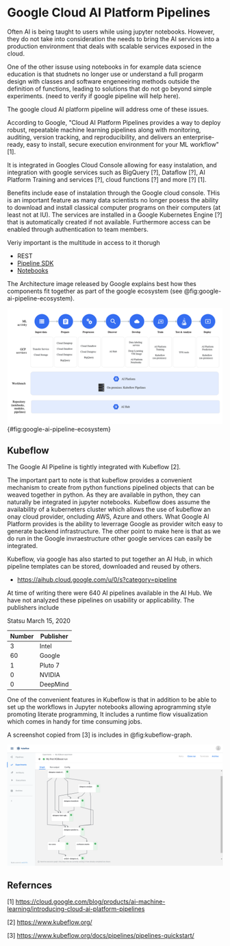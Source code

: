 # Google Cloud AI Platform Pipelines

Often AI is being taught to users while using jupyter notebooks.
However, they do not take into consideration the needs to bring the AI
services into a production environment that deals with scalable services
exposed in the cloud.

One of the other issuse using notebooks in for example data science
education is that studnets no longer use or understand a full progarm
design with classes and software engeneeiring methods outside the
definition of functions, leading to solutions that do not go beyond
simple experiments. (need to verify if google pipeline will help here).

The google cloud AI platform pipeline will address ome of these issues.

According to Google, "Cloud AI Platform Pipelines provides a way to
deploy robust, repeatable machine learning pipelines along with
monitoring, auditing, version tracking, and reproducibility, and
delivers an enterprise-ready, easy to install, secure execution
environment for your ML workflow" [1].

It is integrated in Googles Cloud Console allowing for easy instalation,
and integration with google services such as BigQuery [?], Dataflow [?], AI
Platform Training and services [?], cloud functions [?] and more [?] [1]. 

Benefits include ease of instalation through the Google cloud console.
THis is an important feature as many data scientists no longer posess
the ability to download and install classical computer programs on their
computers (at least not at IU). The services are installed in a Google
Kubernetes Engine [?] that is automatically created if not available.
Furthermore access can be enabled through authentication to team members.

Veriy important is the multitude in access to it thorugh 

* REST 
* [Pipeline SDK](https://cloud.google.com/ai-platform/pipelines/docs/connecting-with-sdk)
* [Notebooks](https://cloud.google.com/ai-platform-notebooks)

The Architecture image released by Google explains best how thes
components fit together as part of the google ecosystem (see @fig:google-ai-pipeline-ecosystem).

![Google AI Pipeline](images/google-ai-pipeline.png){#fig:google-ai-pipeline-ecosystem}

## Kubeflow

The Google AI Pipeline is tightly integrated with Kubeflow [2].

The important part to note is that kubeflow provides a convenient
mechanism to create from python functions pipelined objects that can be
weaved together in python. As they are available in python, they can
naturally be integrated in jupyter notebooks. Kubeflow does assume the
availability of a kuberneters cluster which allows the use of kubeflow
an onay cloud provider, oncluding AWS, Azure and others. What Google AI
Platform provides is the ability to leverrage Google as provider witch
easy to generate backend infrastructure. The other point to make here is
that as we do run in the Google invraestructure other google services
can easily be integrated.

Kubeflow, via google has also started to put together an AI Hub, in
which pipeline templates can be stored, downloaded and reused by others.

* <https://aihub.cloud.google.com/u/0/s?category=pipeline>

At time of writing there were 640 AI pipelines available in the AI Hub.
We have not analyzed these pipelines on usability or applicability. The publishers include

Statsu March 15, 2020

Number | Publisher
------ | ---------
3 | Intel
60 | Google
1 | Pluto 7
0 | NVIDIA
0 | DeepMind

One of the convenient features in Kubeflow is that in addition to be
able to set up the workflows in Jupyter notebooks allowing aprogramming
style promoting literate programming, It includes a runtime flow visualization which comes in handy for time consuming jobs.

A screenshot copied from [3] is includes in @fig:kubeflow-graph.

![Kubeflow Graph](images/pipelines-xgboost-graph.png)



## Refernces

[1] <https://cloud.google.com/blog/products/ai-machine-learning/introducing-cloud-ai-platform-pipelines>

[2] <https://www.kubeflow.org/>

[3] <https://www.kubeflow.org/docs/pipelines/pipelines-quickstart/>